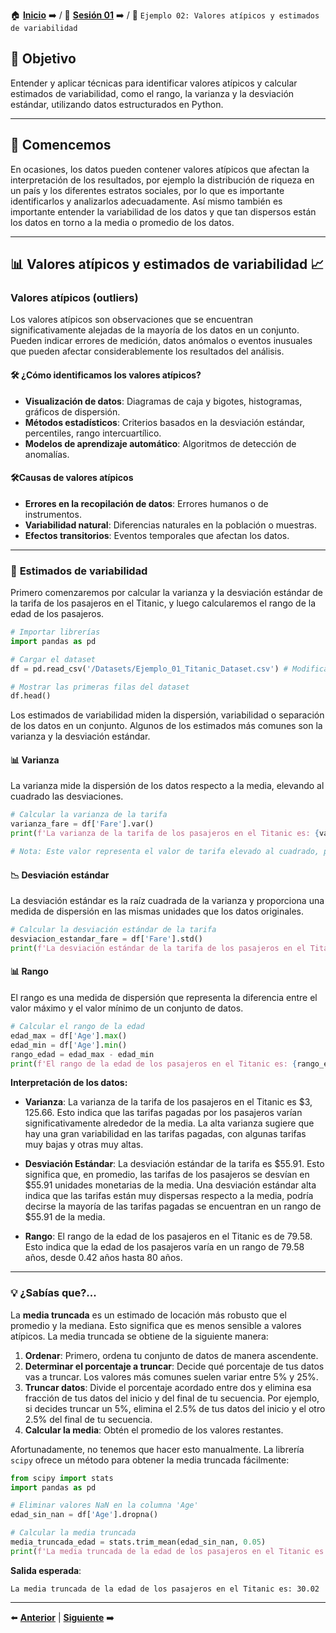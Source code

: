 🏠 [**Inicio**](../../Readme.md) ➡️ / 📖 [**Sesión 01**](../Readme.md) ➡️ / 📝 `Ejemplo 02: Valores atípicos y estimados de variabilidad`

## 🎯 Objetivo

Entender y aplicar técnicas para identificar valores atípicos y calcular estimados de variabilidad, como el rango, la varianza y la desviación estándar, utilizando datos estructurados en Python.

---

## 🚀 Comencemos

En ocasiones, los datos pueden contener valores atípicos que afectan la interpretación de los resultados, por ejemplo la distribución de riqueza en un país y los diferentes estratos sociales, por lo que es importante identificarlos y analizarlos adecuadamente. Así mismo también es importante entender la variabilidad de los datos y que tan dispersos están los datos en torno a la media o promedio de los datos.

---

## 📊 **Valores atípicos y estimados de variabilidad** 📈

### **Valores atípicos (outliers)**

Los valores atípicos son observaciones que se encuentran significativamente alejadas de la mayoría de los datos en un conjunto. Pueden indicar errores de medición, datos anómalos o eventos inusuales que pueden afectar considerablemente los resultados del análisis.

#### 🛠️ **¿Cómo identificamos los valores atípicos?**

- **Visualización de datos**: Diagramas de caja y bigotes, histogramas, gráficos de dispersión.
- **Métodos estadísticos**: Criterios basados en la desviación estándar, percentiles, rango intercuartílico.
- **Modelos de aprendizaje automático**: Algoritmos de detección de anomalías.

#### 🛠️**Causas de valores atípicos**

- **Errores en la recopilación de datos**: Errores humanos o de instrumentos.
- **Variabilidad natural**: Diferencias naturales en la población o muestras.
- **Efectos transitorios**: Eventos temporales que afectan los datos.

---

### 📐 **Estimados de variabilidad**

Primero comenzaremos por calcular la varianza y la desviación estándar de la tarifa de los pasajeros en el Titanic, y luego calcularemos el rango de la edad de los pasajeros.

```python
# Importar librerías
import pandas as pd

# Cargar el dataset
df = pd.read_csv('/Datasets/Ejemplo_01_Titanic_Dataset.csv') # Modifica la ruta de acuerdo a tu entorno de trabajo

# Mostrar las primeras filas del dataset
df.head()
```

Los estimados de variabilidad miden la dispersión, variabilidad o separación de los datos en un conjunto. Algunos de los estimados más comunes son la varianza y la desviación estándar.

#### 📊 **Varianza**

La varianza mide la dispersión de los datos respecto a la media, elevando al cuadrado las desviaciones.
```python
# Calcular la varianza de la tarifa
varianza_fare = df['Fare'].var()
print(f'La varianza de la tarifa de los pasajeros en el Titanic es: {varianza_fare:,.2f}')

# Nota: Este valor representa el valor de tarifa elevado al cuadrado, por lo que no tiene unidades monetarias.
```

#### 📉 **Desviación estándar**

La desviación estándar es la raíz cuadrada de la varianza y proporciona una medida de dispersión en las mismas unidades que los datos originales.

```python
# Calcular la desviación estándar de la tarifa
desviacion_estandar_fare = df['Fare'].std()
print(f'La desviación estándar de la tarifa de los pasajeros en el Titanic es: ${desviacion_estandar_fare:,.2f}')
```

<!-- Rango -->
#### 📊 **Rango**
El rango es una medida de dispersión que representa la diferencia entre el valor máximo y el valor mínimo de un conjunto de datos.

```python
# Calcular el rango de la edad
edad_max = df['Age'].max()
edad_min = df['Age'].min()
rango_edad = edad_max - edad_min
print(f'El rango de la edad de los pasajeros en el Titanic es: {rango_edad}')
```

<!-- Interpretación de los datos -->
**Interpretación de los datos:**

- **Varianza**: La varianza de la tarifa de los pasajeros en el Titanic es $\$3,125.66$. Esto indica que las tarifas pagadas por los pasajeros varían significativamente alrededor de la media. La alta varianza sugiere que hay una gran variabilidad en las tarifas pagadas, con algunas tarifas muy bajas y otras muy altas.

- **Desviación Estándar**: La desviación estándar de la tarifa es $\$55.91$. Esto significa que, en promedio, las tarifas de los pasajeros se desvían en $\$55.91$ unidades monetarias de la media. Una desviación estándar alta indica que las tarifas están muy dispersas respecto a la media, podría decirse la mayoría de las tarifas pagadas se encuentran en un rango de $\$55.91$ de la media.

- **Rango**: El rango de la edad de los pasajeros en el Titanic es de $79.58$. Esto indica que la edad de los pasajeros varía en un rango de $79.58$ años, desde $0.42$ años hasta $80$ años.

---

### 💡 **¿Sabías que?...**

La **media truncada** es un estimado de locación más robusto que el promedio y la mediana. Esto significa que es menos sensible a valores atípicos. La media truncada se obtiene de la siguiente manera:

1. **Ordenar**: Primero, ordena tu conjunto de datos de manera ascendente.
2. **Determinar el porcentaje a truncar**: Decide qué porcentaje de tus datos vas a truncar. Los valores más comunes suelen variar entre 5% y 25%.
3. **Truncar datos**: Divide el porcentaje acordado entre dos y elimina esa fracción de tus datos del inicio y del final de tu secuencia. Por ejemplo, si decides truncar un 5%, elimina el 2.5% de tus datos del inicio y el otro 2.5% del final de tu secuencia.
4. **Calcular la media**: Obtén el promedio de los valores restantes.

Afortunadamente, no tenemos que hacer esto manualmente. La librería `scipy` ofrece un método para obtener la media truncada fácilmente:

```python
from scipy import stats
import pandas as pd

# Eliminar valores NaN en la columna 'Age'
edad_sin_nan = df['Age'].dropna()

# Calcular la media truncada
media_truncada_edad = stats.trim_mean(edad_sin_nan, 0.05)
print(f'La media truncada de la edad de los pasajeros en el Titanic es: {media_truncada_edad:.2f}')
```

**Salida esperada**:

```plaintext
La media truncada de la edad de los pasajeros en el Titanic es: 30.02
```
---

⬅️ [**Anterior**](../Readme.md) | [**Siguiente**](../Reto-02/Readme.md) ➡️